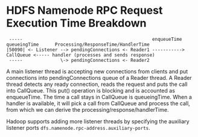 # HDFS Namenode RPC Request Execution Time Breakdown


```
 -----                                                enqueueTime  queueingTime      Processing/ResponseTime/HandlerTime 
|50090| <- Listener --> pendingConnections <- Reader1 -----------> CallQueue <----- handler (processes and sends response)
 -----              \-> pendingConnections <- Reader2
```

A main listener thread is accepting new connections from clients and
put connections into pendingConnections queue of a Reader thread. 
A Reader thread detects any ready connection, reads the request and puts
the call into CallQueue. This put() operation is blocking and is accounted as
enqueueTime. The time a call stays in CallQueue is queueingTime.
When a handler is available, it will pick a call from CallQueue and process the
call, from which we can derive the processing/response/handlerTime.

Hadoop supports adding more listener threads by specifying the auxiliary listener ports `dfs.namenode.rpc-address.auxiliary-ports`.
